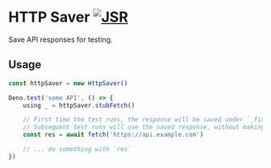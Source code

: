 # HTTP Saver [![JSR](https://jsr.io/badges/@li/http-saver)](https://jsr.io/@li/http-saver)

Save API responses for testing.

## Usage

```ts
const httpSaver = new HttpSaver()

Deno.test('some API', () => {
    using _ = httpSaver.stubFetch()

    // First time the test runs, the response will be saved under `_fixtures/responses`
    // Subsequent test runs will use the saved response, without making a network request
    const res = await fetch('https://api.example.com')

    // ... do something with `res`
})
```
